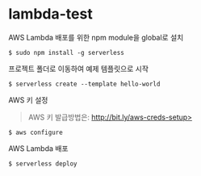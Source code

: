 # lambda-test

AWS Lambda 배포를 위한 npm module을 global로 설치
```
$ sudo npm install -g serverless
```

프로젝트 폴더로 이동하여 예제 템플릿으로 시작
```
$ serverless create --template hello-world
```

AWS 키 설정
> AWS 키 발급방법은: http://bit.ly/aws-creds-setup>
```
$ aws configure
```

AWS Lambda 배포
```
$ serverless deploy
```